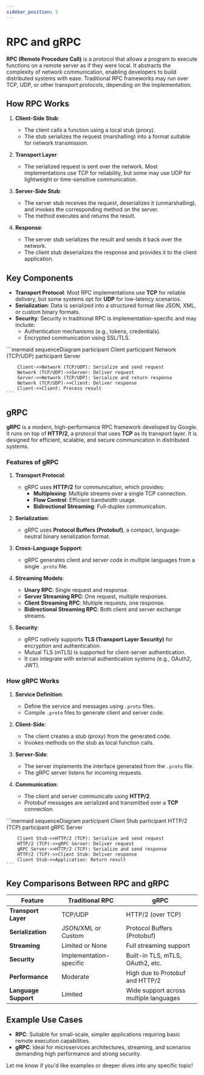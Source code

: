 ```yaml
---
sidebar_position: 5
---
```


# RPC and gRPC

**RPC (Remote Procedure Call)** is a protocol that allows a program to execute functions on a remote server as if they were local. It abstracts the complexity of network communication, enabling developers to build distributed systems with ease. Traditional RPC frameworks may run over TCP, UDP, or other transport protocols, depending on the implementation.

## How RPC Works

1. **Client-Side Stub**:

   - The client calls a function using a local stub (proxy).
   - The stub serializes the request (marshalling) into a format suitable for network transmission.

2. **Transport Layer**:

   - The serialized request is sent over the network. Most implementations use TCP for reliability, but some may use UDP for lightweight or time-sensitive communication.

3. **Server-Side Stub**:

   - The server stub receives the request, deserializes it (unmarshalling), and invokes the corresponding method on the server.
   - The method executes and returns the result.

4. **Response**:
   - The server stub serializes the result and sends it back over the network.
   - The client stub deserializes the response and provides it to the client application.

## Key Components

- **Transport Protocol**: Most RPC implementations use **TCP** for reliable delivery, but some systems opt for **UDP** for low-latency scenarios.
- **Serialization**: Data is serialized into a structured format like JSON, XML, or custom binary formats.
- **Security**: Security in traditional RPC is implementation-specific and may include:
  - Authentication mechanisms (e.g., tokens, credentials).
  - Encrypted communication using SSL/TLS.

<div style={{textAlign: 'center'}}>
    ```mermaid
    sequenceDiagram
        participant Client
        participant Network (TCP/UDP)
        participant Server

        Client->>Network (TCP/UDP): Serialize and send request
        Network (TCP/UDP)->>Server: Deliver request
        Server->>Network (TCP/UDP): Serialize and return response
        Network (TCP/UDP)->>Client: Deliver response
        Client->>Client: Process result
    ```

</div>

## gRPC

**gRPC** is a modern, high-performance RPC framework developed by Google. It runs on top of **HTTP/2**, a protocol that uses **TCP** as its transport layer. It is designed for efficient, scalable, and secure communication in distributed systems.

### Features of gRPC

1. **Transport Protocol**:

   - gRPC uses **HTTP/2** for communication, which provides:
     - **Multiplexing**: Multiple streams over a single TCP connection.
     - **Flow Control**: Efficient bandwidth usage.
     - **Bidirectional Streaming**: Full-duplex communication.

2. **Serialization**:

   - gRPC uses **Protocol Buffers (Protobuf)**, a compact, language-neutral binary serialization format.

3. **Cross-Language Support**:

   - gRPC generates client and server code in multiple languages from a single `.proto` file.

4. **Streaming Models**:

   - **Unary RPC**: Single request and response.
   - **Server Streaming RPC**: One request, multiple responses.
   - **Client Streaming RPC**: Multiple requests, one response.
   - **Bidirectional Streaming RPC**: Both client and server exchange streams.

5. **Security**:
   - gRPC natively supports **TLS (Transport Layer Security)** for encryption and authentication.
   - Mutual TLS (mTLS) is supported for client-server authentication.
   - It can integrate with external authentication systems (e.g., OAuth2, JWT).

### How gRPC Works

1. **Service Definition**:

   - Define the service and messages using `.proto` files.
   - Compile `.proto` files to generate client and server code.

2. **Client-Side**:

   - The client creates a stub (proxy) from the generated code.
   - Invokes methods on the stub as local function calls.

3. **Server-Side**:

   - The server implements the interface generated from the `.proto` file.
   - The gRPC server listens for incoming requests.

4. **Communication**:
   - The client and server communicate using **HTTP/2**.
   - Protobuf messages are serialized and transmitted over a **TCP** connection.

<div style={{textAlign: 'center'}}>
    ```mermaid
    sequenceDiagram
        participant Client Stub
        participant HTTP/2 (TCP)
        participant gRPC Server

        Client Stub->>HTTP/2 (TCP): Serialize and send request
        HTTP/2 (TCP)->>gRPC Server: Deliver request
        gRPC Server->>HTTP/2 (TCP): Serialize and send response
        HTTP/2 (TCP)->>Client Stub: Deliver response
        Client Stub->>Application: Return result
    ```

</div>

## Key Comparisons Between RPC and gRPC

| Feature              | Traditional RPC         | gRPC                                   |
| -------------------- | ----------------------- | -------------------------------------- |
| **Transport Layer**  | TCP/UDP                 | HTTP/2 (over TCP)                      |
| **Serialization**    | JSON/XML or Custom      | Protocol Buffers (Protobuf)            |
| **Streaming**        | Limited or None         | Full streaming support                 |
| **Security**         | Implementation-specific | Built-in TLS, mTLS, OAuth2, etc.       |
| **Performance**      | Moderate                | High due to Protobuf and HTTP/2        |
| **Language Support** | Limited                 | Wide support across multiple languages |

## Example Use Cases

- **RPC**: Suitable for small-scale, simpler applications requiring basic remote execution capabilities.
- **gRPC**: Ideal for microservices architectures, streaming, and scenarios demanding high performance and strong security.

Let me know if you'd like examples or deeper dives into any specific topic!
